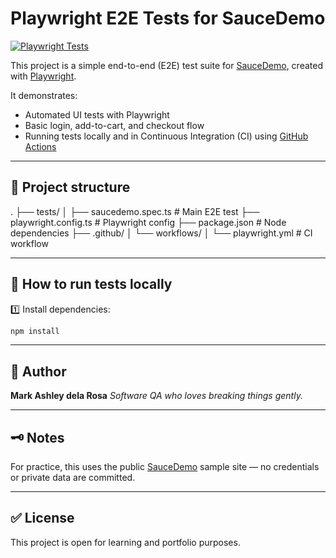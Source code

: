 # Playwright E2E Tests for SauceDemo

[![Playwright Tests](https://github.com/ashdelarosa/playwright-demo/actions/workflows/playwright.yml/badge.svg)](https://github.com/ashdelarosa/playwright-demo/actions/workflows/playwright.yml)

This project is a simple end-to-end (E2E) test suite for [SauceDemo](https://www.saucedemo.com), created with [Playwright](https://playwright.dev).

It demonstrates:
- Automated UI tests with Playwright
- Basic login, add-to-cart, and checkout flow
- Running tests locally and in Continuous Integration (CI) using [GitHub Actions](https://docs.github.com/en/actions)

---

## 📂 Project structure
.
├── tests/
│ ├── saucedemo.spec.ts # Main E2E test
├── playwright.config.ts # Playwright config
├── package.json # Node dependencies
├── .github/
│ └── workflows/
│ └── playwright.yml # CI workflow

---

## 🚀 How to run tests locally

1️⃣ Install dependencies:
```bash
npm install
```

---

## 📌 Author

**Mark Ashley dela Rosa**
*Software QA who loves breaking things gently.*

---

## 🗝️ Notes

For practice, this uses the public [SauceDemo](https://www.saucedemo.com) sample site — no credentials or private data are committed.

---

## ✅ License

This project is open for learning and portfolio purposes.
